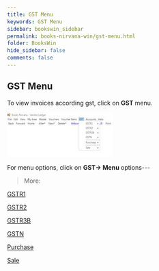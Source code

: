```yaml
---
title: GST Menu
keywords: GST Menu
sidebar: bookswin_sidebar
permalink: books-nirvana-win/gst-menu.html
folder: BooksWin
hide_sidebar: false
comments: false
---
```


## GST Menu

To view invoices according gst, click on **GST** menu.

![](/images/gst-menu.jpg)

For menu options, click on **GST-> Menu** options---

> More:

[GSTR1]()

[GSTR2]()

[GSTR3B]()

[GSTN]()

[Purchase]()

[Sale]()
